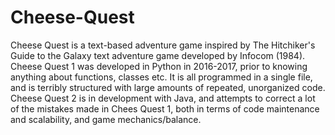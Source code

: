 # Cheese-Quest

Cheese Quest is a text-based adventure game inspired by The Hitchiker's Guide to the Galaxy text adventure game developed by Infocom (1984).
Cheese Quest 1 was developed in Python in 2016-2017, prior to knowing anything about functions, classes etc. It is all programmed in a single file, and is terribly structured with large amounts of repeated, unorganized code.
Cheese Quest 2 is in development with Java, and attempts to correct a lot of the mistakes made in Chees Quest 1, both in terms of code maintenance and scalability, and game mechanics/balance.
